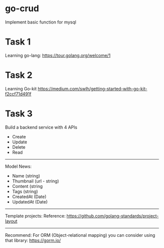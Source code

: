 # go-crud
Implement basic function for mysql

# Task 1
Learning go-lang: https://tour.golang.org/welcome/1

# Task 2
Learning Go-kit https://medium.com/swlh/getting-started-with-go-kit-f2ccf71d491f

# Task 3
Build a backend service with 4 APIs 
+ Create
+ Update
+ Delete 
+ Read

---
Model News:
 + Name (string)
 + Thumbnail (url - string)
 + Content (string
 + Tags (string)
 + CreatedAt (Date)
 + UpdatedAt (Date)
---
Template projects:
Reference: https://github.com/golang-standards/project-layout


---
Recommend:
For ORM (Object-relational mapping) you can consider using that library: https://gorm.io/
